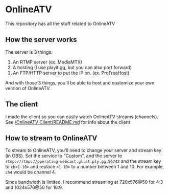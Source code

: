 # OnlineATV
This repository has all the stuff related to OnlineATV


## How the server works

The server is 3 things.
1. An RTMP server (ex. MediaMTX)
2. A hosting (I use playit.gg, but you can also port forward)
3. An FTP/HTTP server to put the IP on. (ex. ProFreeHost)

And with those 3 things, you'll be able to host and customize your own version of OnlineATV.

## The client

I made the client so you can easily watch OnlineATV streams (channels).
See [/OnlineATV Client/README.md](https://github.com/MarkPCExpertYT/OnlineATV/blob/master/OnlineATV%20Client/README.md) for info about the client

## How to stream to OnlineATV

To stream to OnlineATV, you'll need to change your server and stream key (in OBS).
Set the service to "Custom", and the server to `rtmp://rtmp://operating-webcast.gl.at.ply.gg:56742` and the stream key to `ch<1-10>` and replace `<1-10>` to a number between 1 and 10.
For example, `ch4` would be channel 4.

Since bandwidth is limited, I recommend streaming at 720x576@50 for 4:3 and 1024x576@50 for 16:9.
